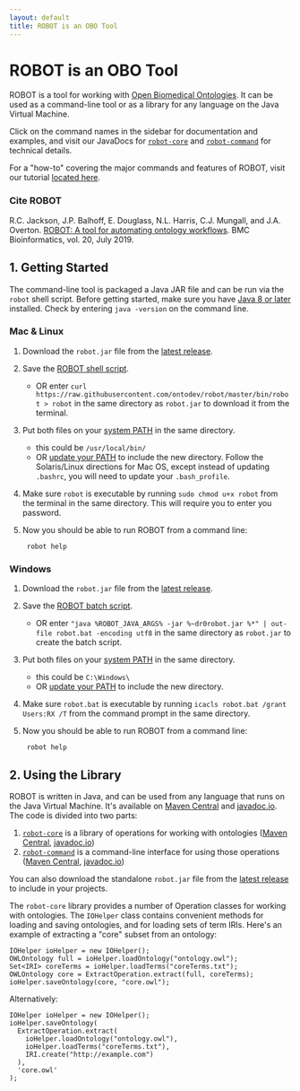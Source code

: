 ```yaml
---
layout: default
title: ROBOT is an OBO Tool
---
```


# ROBOT is an OBO Tool

ROBOT is a tool for working with [Open Biomedical Ontologies](http://obofoundry.org). It can be used as a command-line tool or as a library for any language on the Java Virtual Machine.

Click on the command names in the sidebar for documentation and examples, and visit our JavaDocs for [`robot-core`](http://www.javadoc.io/doc/org.obolibrary.robot/robot-core/) and [`robot-command`](http://www.javadoc.io/doc/org.obolibrary.robot/robot-command/) for technical details.

For a "how-to" covering the major commands and features of ROBOT, visit our tutorial [located here](https://github.com/rctauber/robot-tutorial).

### Cite ROBOT

R.C. Jackson, J.P. Balhoff, E. Douglass, N.L. Harris, C.J. Mungall, and J.A. Overton. [ROBOT: A tool for automating ontology workflows](https://rdcu.be/bMnHT). BMC Bioinformatics, vol. 20, July 2019.


## 1. Getting Started

The command-line tool is packaged a Java JAR file and can be run via the `robot` shell script. Before getting started, make sure you have [Java 8 or later](https://www.java.com/en/download/) installed. Check by entering `java -version` on the command line.

### Mac & Linux

1. Download the `robot.jar` file from the [latest release](https://github.com/ontodev/robot/releases/latest).
2. Save the [ROBOT shell script](https://github.com/ontodev/robot/raw/master/bin/robot).
    - OR enter `curl https://raw.githubusercontent.com/ontodev/robot/master/bin/robot > robot` in the same directory as `robot.jar` to download it from the terminal.
3. Put both files on your [system PATH](https://en.wikipedia.org/wiki/PATH_(variable)) in the same directory.
    - this could be `/usr/local/bin/`
    - OR [update your PATH](https://docs.oracle.com/javase/tutorial/essential/environment/paths.html) to include the new directory. Follow the Solaris/Linux directions for Mac OS, except instead of updating `.bashrc`, you will need to update your `.bash_profile`.
4. Make sure `robot` is executable by running `sudo chmod u+x robot` from the terminal in the same directory. This will require you to enter you password.
5. Now you should be able to run ROBOT from a command line:

        robot help

### Windows

1. Download the `robot.jar` file from the [latest release](https://github.com/ontodev/robot/releases/latest).
2. Save the [ROBOT batch script](https://github.com/ontodev/robot/raw/master/bin/robot.bat).
    - OR enter `"java %ROBOT_JAVA_ARGS% -jar %~dr0robot.jar %*" | out-file robot.bat -encoding utf8` in the same directory as `robot.jar` to create the batch script.
3. Put both files on your [system PATH](https://en.wikipedia.org/wiki/PATH_(variable)) in the same directory.
    - this could be `C:\Windows\`
    - OR [update your PATH](https://docs.oracle.com/javase/tutorial/essential/environment/paths.html) to include the new directory.
4. Make sure `robot.bat` is executable by running `icacls robot.bat /grant Users:RX /T` from the command prompt in the same directory.
5. Now you should be able to run ROBOT from a command line:

        robot help

## 2. Using the Library

ROBOT is written in Java, and can be used from any language that runs on the Java Virtual Machine. It's available on [Maven Central](http://search.maven.org/#search%7Cga%7C1%7Cg%3A%22org.obolibrary.robot%22%20a%3A%22robot%22) and [javadoc.io](http://www.javadoc.io/doc/org.obolibrary.robot/robot/). The code is divided into two parts:

1. [`robot-core`](https://github.com/ontodev/robot/tree/master/robot-core/src/main/java/org/obolibrary/robot) is a library of operations for working with ontologies ([Maven Central](http://search.maven.org/#search%7Cga%7C1%7Cg%3A%22org.obolibrary.robot%22%20a%3A%22robot-core%22), [javadoc.io](http://www.javadoc.io/doc/org.obolibrary.robot/robot-core/))
2. [`robot-command`](https://github.com/ontodev/robot/tree/master/robot-command/src/main/java/org/obolibrary/robot) is a command-line interface for using those operations ([Maven Central](http://search.maven.org/#search%7Cga%7C1%7Cg%3A%22org.obolibrary.robot%22%20a%3A%22robot-command%22), [javadoc.io](http://www.javadoc.io/doc/org.obolibrary.robot/robot-command/))

You can also download the standalone `robot.jar` file from the [latest release](https://github.com/ontodev/robot/releases/latest) to include in your projects.

The `robot-core` library provides a number of Operation classes for working with ontologies. The `IOHelper` class contains convenient methods for loading and saving ontologies, and for loading sets of term IRIs. Here's an example of extracting a "core" subset from an ontology:

    IOHelper ioHelper = new IOHelper();
    OWLOntology full = ioHelper.loadOntology("ontology.owl");
    Set<IRI> coreTerms = ioHelper.loadTerms("coreTerms.txt");
    OWLOntology core = ExtractOperation.extract(full, coreTerms);
    ioHelper.saveOntology(core, "core.owl");

Alternatively:

    IOHelper ioHelper = new IOHelper();
    ioHelper.saveOntology(
      ExtractOperation.extract(
        ioHelper.loadOntology("ontology.owl"),
        ioHelper.loadTerms("coreTerms.txt"),
        IRI.create("http://example.com")
      ),
      'core.owl'
    );
